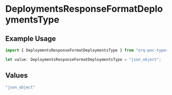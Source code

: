 # DeploymentsResponseFormatDeploymentsType

## Example Usage

```typescript
import { DeploymentsResponseFormatDeploymentsType } from "orq-poc-typescript/models/operations";

let value: DeploymentsResponseFormatDeploymentsType = "json_object";
```

## Values

```typescript
"json_object"
```